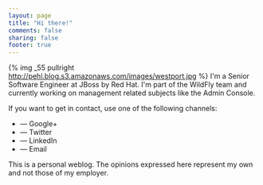 ```yaml
---
layout: page
title: "Hi there!"
comments: false
sharing: false
footer: true
---
```

{% img _55 pullright http://pehl.blog.s3.amazonaws.com/images/westport.jpg %} I'm a Senior Software Engineer at 
JBoss by Red Hat. I'm part of the WildFly team and currently working on management related subjects like the Admin Console.

<p class="spacer-top socialhub">If you want to get in contact, use one of the following channels:</p>
<ul>
<li><a href="https://plus.google.com/112941298216109713269/about"><i class="fa fa-google-plus-square fa-2x"></i></a><span>&mdash;&nbsp;Google+</span></li>
<li><a href="https://twitter.com/haraldpehl"><i class="fa fa-twitter fa-2x"></i></a><span>&mdash;&nbsp;Twitter</span></li>
<li><a href="http://de.linkedin.com/pub/harald-pehl/23/981/802"><i class="fa fa-linkedin fa-2x icon-linkedin"></i></a><span>&mdash;&nbsp;LinkedIn</span></li>
<li><a href="mailto:harald.pehl@gmail.com"><i class="fa fa-envelope fa-2x"></i></a><span>&mdash;&nbsp;Email</span></li>
</ul>

<p class="spacer-top">This is a personal weblog. The opinions expressed here represent my own and not those of my employer.</p>